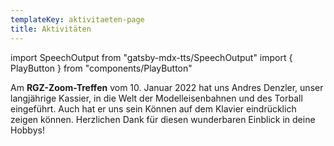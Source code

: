 ```yaml
---
templateKey: aktivitaeten-page
title: Aktivitäten
---
```

import SpeechOutput from "gatsby-mdx-tts/SpeechOutput"
import { PlayButton } from "components/PlayButton"

<SpeechOutput id="aktivitaeten-page" customPlayButton={PlayButton}>

Am **RGZ-Zoom-Treffen** vom 10. Januar 2022 hat uns Andres Denzler, unser langjährige Kassier, in die Welt der Modelleisenbahnen und des Torball eingeführt. Auch hat er uns sein Können auf dem Klavier eindrücklich zeigen können. Herzlichen Dank für diesen wunderbaren Einblick in deine Hobbys! 



</SpeechOutput>